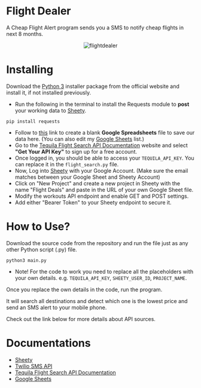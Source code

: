 # Flight Dealer

A Cheap Flight Alert program sends you a SMS to notify cheap flights in next 8 months.

<p align="center">
  <img src="https://i.ibb.co/k5D0rky/flight-dealer.png" alt="flightdealer"/>
</p>

# Installing
Download the [Python 3](https://python.org) installer package from the official website and install it, if not installed previously.

* Run the following in the terminal to install the Requests module to **post** your working data to [Sheety](https://sheety.co/).
```
pip install requests
```

* Follow to [this](https://docs.google.com/spreadsheets/) link to create a blank **Google Spreadsheets** file to save our data here. (You can also edit my [Google Sheets]() list.)
* Go to the [Tequila Flight Search API Documentation](https://tequila.kiwi.com/portal/docs/tequila_api) website and select **"Get Your API Key"** to sign up for a free account. 
* Once logged in, you should be able to access your ```TEQUILA_API_KEY```. You can replace it in the ```flight_search.py``` file.
* Now, Log into [Sheety](https://sheety.co/) with your Google Account. (Make sure the email matches between your Google Sheet and Sheety Account)
* Click on "New Project" and create a new project in Sheety with the name "Flight Deals" and paste in the URL of your own Google Sheet file.
* Modify the workouts API endpoint and enable GET and POST settings.
* Add either "Bearer Token" to your Sheety endpoint to secure it. 

# How to Use?

Download the source code from the repository and run the file just as any other Python script (.py) file.
```
python3 main.py
```
* Note! For the code to work you need to replace all the placeholders with your own details. e.g. ```TEQUILA_API_KEY```, ```SHEETY_USER_ID```, ```PROJECT_NAME```.

Once you replace the own details in the code, run the program.

It will search all destinations and detect which one is the lowest price and send an SMS alert to your mobile phone.

Check out the link below for more details about API sources.


# Documentations

* [Sheety](https://sheety.co/)
* [Twilio SMS API](https://www.twilio.com/docs/sms)
* [Tequila Flight Search API Documentation](https://tequila.kiwi.com/portal/docs/tequila_api)
* [Google Sheets](https://docs.google.com)

